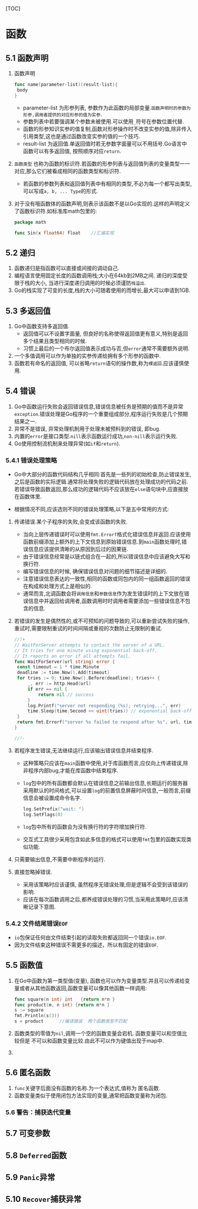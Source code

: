 [TOC]

# 函数

##  5.1 函数声明

1. 函数声明

   ```go
   func name(parameter-list)(result-list){
   	body
   }
   ```

   * parameter-list 为形参列表, 参数作为此函数的局部变量.`函数声明时的参数为形参,调用者提供的对应形参的值为实参`.
   * 参数列表中若要强调某个参数未被使用.可以使用`_`符号在参数位置代替.
   * 函数的形参知识实参的值复制,函数对形参操作时不改变实参的值,除非传入引用类型,这也是通过函数改变实参的值的一个技巧.
   * result-list 为返回值.单返回值时若无参数字面量可以不用括号.Go语言中函数可以有多返回值, 按照顺序对应`return`.

2. `函数类型` 也称为函数的标识符.若函数的形参列表与返回值列表的变量类型一一对应,那么它们被看成相同的函数类型和标识符.

   * 若函数的参数列表和返回值列表中有相同的类型,不必为每一个都写出类型,可以写成`a, b, ... Type`的形式.

3. 对于没有哦函数体的函数声明,则表示该函数不是以Go实现的.这样的声明定义了函数标识符.如标准库math包里的:

   ```go
   package math
   
   func Sin(x float64) float	//汇编实现
   ```



## 5.2 递归

1. 函数递归是指函数可以直接或间接的调动自己.
2. 编程语言使用固定长度的函数调用栈;大小在64kb到2MB之间. 递归的深度受限于栈的大小, 当进行深度递归调用的时候必须谨防`栈溢出`.
3. Go的栈实现了可变的长度,栈的大小可随着使用的而增长,最大可以申请到1GB.



## 5.3 多返回值

1. Go中函数支持多返回值.
   * 返回值可以不设置字面量, 但良好的名称使得返回值更有意义,特别是返回多个结果且类型相同的时候.
   * 习惯上最后的一个布尔返回值表示成功与否,但`error`通常不需要额外说明.
2. 一个多值调用可以作为单独的实参传递给拥有多个形参的函数中.
3. 函数若有命名的返回值, 可以省略`return`语句的操作数,称为`裸返回`.应该谨慎使用.



## 5.4 错误

1. Go中函数运行失败会返回错误信息,错误信息被任务是预期的值而不是异常`exception`.错误处理是Go程序的一个重要组成部分,程序运行失败是几个预期结果之一.
2. 异常不是错误, 异常处理机制用于处理未被预料到的错误, 即bug.
3. 内置的`error`是接口类型.`nill`表示函数运行成功,`non-nill`表示运行失败.
4. Go使用控制流机制来处理异常(如`if`和`return`).



### 5.4.1 错误处理策略

* Go中大部分的函数代码结构几乎相同:首先是一些列的初始检查,防止错误发生,之后是函数的实际逻辑.通常将处理失败的逻辑代码放在处理成功的代码之前.若错误导致函数返回,那么成功的逻辑代码不应该放在`else`语句块中,应直接放在函数体里.

* 根据情况不同,应该选则不同的错误处理策略,以下是五中常用的方式:

1. 传递错误.某个子程序的失败,会变成该函数的失败.

   * 当向上层传递错误时可以使用`fmt.Errorf`格式化错误信息并返回.应该使用函数前缀添加上额外的上下文信息到原始错误信息.到`main`函数处理时,错误信息应该提供清晰的从原因到后过的因果链.
   * 由于错误信息经常是以链式组合在一起的,所以错误信息中应该避免大写和换行符.
   * 编写错误信息的时候, 确保错误信息对问题的细节描述是详细的.
   * 注意错误信息表达的一致性,相同的函数或同包内的同一组函数返回的错误在构成和处理方式上是相似的.
   * 通常而言,北调函数会将`调用信息`和`参数信息`作为发生错误时的上下文放在错误信息中并返回给调用者,函数调用时时调用者需要添加一些错误信息不包含的信息.

2. 若错误的发生是偶然性的,或不可预知的问题导致的,可以重新尝试失败的操作,重试时,需要限制重试的时间间隔或重视的次数防止无限制的重试.

   ```go
   //!+
   // WaitForServer attempts to contact the server of a URL.
   // It tries for one minute using exponential back-off.
   // It reports an error if all attempts fail.
   func WaitForServer(url string) error {
   	const timeout = 1 * time.Minute
   	deadline := time.Now().Add(timeout)
   	for tries := 0; time.Now().Before(deadline); tries++ {
   		_, err := http.Head(url)
   		if err == nil {
   			return nil // success
   		}
   		log.Printf("server not responding (%s); retrying...", err)
   		time.Sleep(time.Second << uint(tries)) // exponential back-off
   	}
   	return fmt.Errorf("server %s failed to respond after %s", url, timeout)
   }
   
   //!-
   ```

3. 若程序发生错误,无法继续运行,应该输出错误信息并结束程序.

   * 这种策略只应该在`main`函数中使用,对于库函数而言,应仅向上传递错误,除非程序内部bug,才能在库函数中结束程序.

   * `log`包中的所有函数都会默认在错误信息之前输出信息,长期运行的服务器采用默认的时间格式,可以设置`log`的前置信息屏蔽时间信息,一般而言,前缀信息会被设置成命令名字.

     ```go
     log.SetPrefix("wait: ")
     log.SetFlags(0)
     ```

   * `log`包中所有的函数会为没有换行符的字符增加换行符.

   * 交互式工具很少采用包含如此多信息的格式可以使用`fmt`包里的函数实现类似功能.

4. 只需要输出信息,不需要中断程序的运行.

5. 直接忽略掉错误.

   * 采用该策略时应该谨慎, 虽然程序无错误处理,但是逻辑不会受到该错误的影响.
   * 应该在每次函数调用之后,都养成错误处理的习惯,当采用此策略时,应该清晰记录下意图.



### 5.4.2 文件结尾错误`EOF`

* `io`包保证任何由文件结束引起的读取失败都返回同一个错误`io.EOF`.
* 因为文件结束这种错误不需更多的描述，所以有固定的错误`EOF`.

##  5.5 函数值

1. 在Go中函数为第一类型值(变量), 函数也可以作为变量类型.并且可以传递给变量或者从其他函数返回,函数变量可以像其他函数一样调用:

   ```go
   func square(n int) int	{return n*n }
   func product(m, n int) {return m*n }
   s := square 
   fmt.Println(s(3))
   s = product		//编译错误	两个函数类型不匹配
   ```

2. 函数类型的零值为`nil`,调用一个空的函数变量会宕机.  函数变量可以和空值比较但是 不可以和函数变量比较.由此不可以作为键值出现于map中.

3.  

## 5.6 匿名函数

1. `func`关键字后面没有函数的名称.为一个表达式,值称为 匿名函数.
2. 函数变量类似于使用闭包方法实现的变量,通常把函数变量称为闭包.

### 5.6 警告：捕获迭代变量



## 5.7 可变参数



## 5.8 `Deferred`函数



## 5.9  `Panic`异常



## 5.10 `Recover`捕获异常





